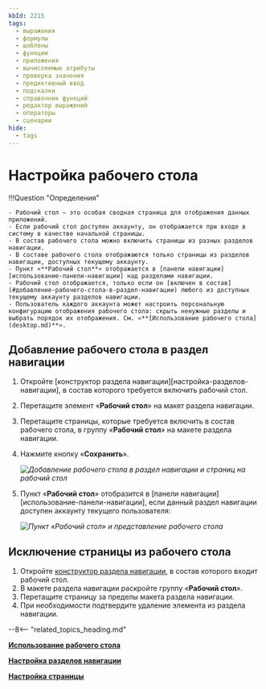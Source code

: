 ```yaml
---
kbId: 2215
tags:
  - выражения
  - формулы
  - шаблоны
  - функции
  - приложения
  - вычисляемые атрибуты
  - проверка значения
  - предиктивный ввод
  - подсказки
  - справочник функций
  - редактор выражений
  - операторы
  - сценарии
hide:
  - tags
---
```


# Настройка рабочего стола

!!!Question "Определения"

    - Рабочий стол — это особая сводная страница для отображения данных приложений.
    - Если рабочий стол доступен аккаунту, он отображается при входе в систему в качестве начальной страницы.
    - В состав рабочего стола можно включить страницы из разных разделов навигации.
    - В составе рабочего стола отображаются только страницы из разделов навигации, доступных текущему аккаунту.
    - Пункт «**Рабочий стол**» отображается в [панели навигации][использование-панели-навигации] над разделами навигации.
    - Рабочий стол отображается, только если он [включен в состав](#добавление-рабочего-стола-в-раздел-навигации) любого из доступных текущему аккаунту разделов навигации.
    - Пользователь каждого аккаунта может настроить персональную конфигурацию отображения рабочего стола: скрыть ненужные разделы и выбрать порядок их отображения. См. «**[Использование рабочего стола](desktop.md)**».

## Добавление рабочего стола в раздел навигации

1. Откройте [конструктор раздела навигации][настройка-разделов-навигации], в состав которого требуется включить рабочий стол.
2. Перетащите элемент «**Рабочий стол**» на макет раздела навигации.
3. Перетащите страницы, которые требуется включить в состав рабочего стола, в группу «**Рабочий стол**» на макете раздела навигации.
4. Нажмите кнопку «**Сохранить**».

    *![Добавление рабочего стола в раздел навигации и страниц на рабочий стол](desktop_add_page.png)*

5. Пункт «**Рабочий стол**» отобразится в [панели навигации][использование-панели-навигации], если данный раздел навигации доступен аккаунту текущего пользователя:

    *![Пункт «Рабочий стол» и представление рабочего стола](desktop_item.png)*

## Исключение страницы из рабочего стола

1. Откройте [конструктор раздела навигации](navigation_sections_setup.md), в состав которого входит рабочий стол.
2. В макете раздела навигации раскройте группу «**Рабочий стол**».
3. Перетащите страницу за пределы макета раздела навигации.
4. При необходимости подтвердите удаление элемента из раздела навигации.

--8<-- "related_topics_heading.md"

**[Использование рабочего стола](desktop.md)**

**[Настройка разделов навигации](navigation_sections_setup.md)**

**[Настройка страницы](pages_setup.md)**
